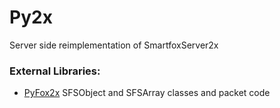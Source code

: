 # Py2x
Server side reimplementation of SmartfoxServer2x

### External Libraries:
- [PyFox2x](https://github.com/MSM-Hacks/PyFox2x) SFSObject and SFSArray classes and packet code
